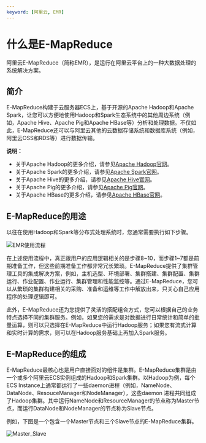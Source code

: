 ```yaml
---
keyword: [阿里云, EMR]
---
```


# 什么是E-MapReduce

阿里云E-MapReduce（简称EMR），是运行在阿里云平台上的一种大数据处理的系统解决方案。

## 简介

E-MapReduce构建于云服务器ECS上，基于开源的Apache Hadoop和Apache Spark，让您可以方便地使用Hadoop和Spark生态系统中的其他周边系统（例如，Apache Hive、Apache Pig和Apache HBase等）分析和处理数据。不仅如此，E-MapReduce还可以与阿里云其他的云数据存储系统和数据库系统（例如，阿里云OSS和RDS等）进行数据传输。

**说明：**

-   关于Apache Hadoop的更多介绍，请参见[Apache Hadoop官网](http://hadoop.apache.org/)。
-   关于Apache Spark的更多介绍，请参见[Apache Spark官网](http://spark.apache.org/)。
-   关于Apache Hive的更多介绍，请参见[Apache Hive官网](http://hive.apache.org/)。
-   关于Apache Pig的更多介绍，请参见[Apache Pig官网](http://pig.apache.org/)。
-   关于Apache HBase的更多介绍，请参见[Apache HBase官网](http://hbase.apache.org/book.html#architecture.client)。



## E-MapReduce的用途

以往在使用Hadoop和Spark等分布式处理系统时，您通常需要执行如下步骤。

![EMR使用流程](https://static-aliyun-doc.oss-cn-hangzhou.aliyuncs.com/assets/img/zh-CN/7830482061/p62182.png)

在上述使用流程中，真正跟用户的应用逻辑相关的是步骤8~10，而步骤1~7都是前期准备工作，但这些前期准备工作都非常冗长繁琐。E-MapReduce提供了集群管理工具的集成解决方案，例如，主机选型、环境部署、集群搭建、集群配置、集群运行、作业配置、作业运行、集群管理和性能监控等。通过E-MapReduce，您可以从繁琐的集群构建相关的采购、准备和运维等工作中解放出来，只关心自己应用程序的处理逻辑即可。

此外，E-MapReduce还为您提供了灵活的搭配组合方式，您可以根据自己的业务特点选择不同的集群服务。例如，如果您的需求是对数据进行日常统计和简单的批量运算，则可以只选择在E-MapReduce中运行Hadoop服务；如果您有流式计算和实时计算的需求，则可以在Hadoop服务基础上再加入Spark服务。

## E-MapReduce的组成

E-MapReduce最核心也是用户直接面对的组件是集群。E-MapReduce集群是由一个或多个阿里云ECS实例组成的Hadoop和Spark集群。以Hadoop为例，每个ECS Instance上通常都运行了一些daemon进程（例如，NameNode、DataNode、ResouceManager和NodeManager），这些daemon 进程共同组成了Hadoop集群。其中运行NameNode和ResourceManager的节点称为Master节点，而运行DataNode和NodeManager的节点称为Slave节点。

例如，下图是一个包含一个Master节点和三个Slave节点的E-MapReduce集群。

![Master_Slave](https://static-aliyun-doc.oss-cn-hangzhou.aliyuncs.com/assets/img/zh-CN/7830482061/p174277.png)

